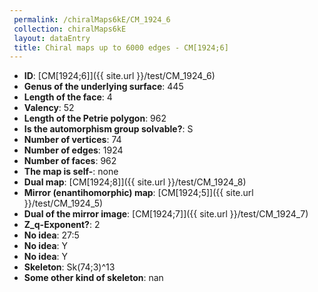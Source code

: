 ```yaml
--- 
 permalink: /chiralMaps6kE/CM_1924_6 
 collection: chiralMaps6kE
 layout: dataEntry
 title: Chiral maps up to 6000 edges - CM[1924;6]
---
```


- **ID**: [CM[1924;6]]({{ site.url }}/test/CM_1924_6)
- **Genus of the underlying surface**: 445
- **Length of the face**: 4
- **Valency**: 52
- **Length of the Petrie polygon**: 962
- **Is the automorphism group solvable?**: S
- **Number of vertices**: 74
- **Number of edges**: 1924
- **Number of faces**: 962
- **The map is self-**: none
- **Dual map**: [CM[1924;8]]({{ site.url }}/test/CM_1924_8)
- **Mirror (enantihomorphic) map**: [CM[1924;5]]({{ site.url }}/test/CM_1924_5)
- **Dual of the mirror image**: [CM[1924;7]]({{ site.url }}/test/CM_1924_7)
- **Z_q-Exponent?**: 2
- **No idea**:  27:5
- **No idea**: Y
- **No idea**: Y
- **Skeleton**: Sk(74;3)^13
- **Some other kind of skeleton**: nan
